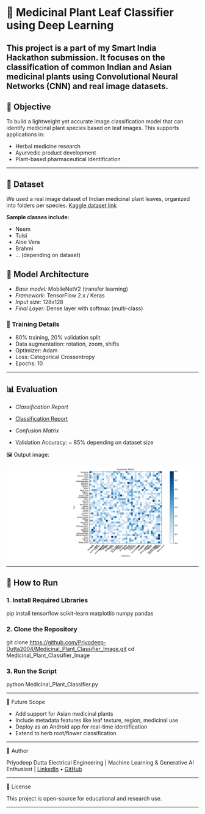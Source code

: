 # 🌿 Medicinal Plant Leaf Classifier using Deep Learning

This project is a part of my Smart India Hackathon submission. It focuses on the classification of common Indian and Asian medicinal plants using Convolutional Neural Networks (CNN) and real image datasets.
---

## 🎯 Objective

To build a lightweight yet accurate image classification model that can identify medicinal plant species based on leaf images. This supports applications in:

- Herbal medicine research
- Ayurvedic product development
- Plant-based pharmaceutical identification
---

## 📁 Dataset

We used a real image dataset of Indian medicinal plant leaves, organized into folders per species.
[Kaggle dataset link](https://www.kaggle.com/datasets/warcoder/indian-medicinal-plant-image-dataset)

**Sample classes include:**
- Neem
- Tulsi
- Aloe Vera
- Brahmi
- ... (depending on dataset)


## 🧠 Model Architecture

- *Base model:* MobileNetV2 (transfer learning)
- *Framework:* TensorFlow 2.x / Keras
- *Input size:* 128x128
- *Final Layer:* Dense layer with softmax (multi-class)

### 🧪 Training Details

- 80% training, 20% validation split
- Data augmentation: rotation, zoom, shifts
- Optimizer: Adam
- Loss: Categorical Crossentropy
- Epochs: 10

---

## 📊 Evaluation

- *Classification Report*
- [Classification Report](Classification_Report.txt)

- *Confusion Matrix*
- Validation Accuracy: ~ 85% depending on dataset size

🖼 Output image:

![Confusion Matrix](Confusion_Matrix_Medicinal_Plants.png)

---

## 🚀 How to Run

### 1. Install Required Libraries

pip install tensorflow scikit-learn matplotlib numpy pandas

### 2. Clone the Repository

git clone https://github.com/Priyodeep-Dutta2004/Medicinal_Plant_Classifier_Image.git
cd Medicinal_Plant_Classifier_Image

### 3. Run the Script

python Medicinal_Plant_Classifier.py

---

🔬 Future Scope

- Add support for Asian medicinal plants
- Include metadata features like leaf texture, region, medicinal use
- Deploy as an Android app for real-time identification
- Extend to herb root/flower classification

---

👤 Author

Priyodeep Dutta
Electrical Engineering | Machine Learning & Generative AI Enthusiast |
[LinkedIn](LinkedIn-priyodeep-dutta-965b37325) • [GitHub](Priyodeep-Dutta2004 (Priyodeep Dutta))

---

📄 License

This project is open-source for educational and research use.

---
